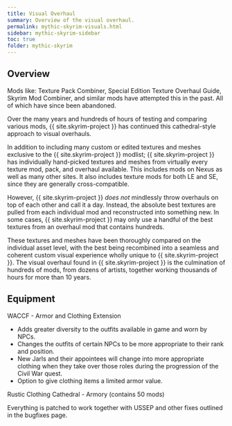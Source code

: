 ```yaml
---
title: Visual Overhaul
summary: Overview of the visual overhaul.
permalink: mythic-skyrim-visuals.html
sidebar: mythic-skyrim-sidebar
toc: true
folder: mythic-skyrim
---
```


## Overview

Mods like: Texture Pack Combiner, Special Edition Texture Overhaul Guide, Skyrim Mod Combiner, and similar mods have attempted this in the past. All of which have since been abandoned.

Over the many years and hundreds of hours of testing and comparing various mods, {{ site.skyrim-project }} has continued this cathedral-style approach to visual overhauls.

In addition to including many custom or edited textures and meshes exclusive to the {{ site.skyrim-project }} modlist; {{ site.skyrim-project }} has individually hand-picked textures and meshes from virtually every texture mod, pack, and overhaul available. This includes mods on Nexus as well as many other sites. It also includes texture mods for both LE and SE, since they are generally cross-compatible.

However, {{ site.skyrim-project }} *does not* mindlessly throw overhauls on top of each other and call it a day. Instead, the absolute best textures are pulled from each individual mod and reconstructed into something new. In some cases, {{ site.skyrim-project }} may only use a handful of the best textures from an overhaul mod that contains hundreds.

These textures and meshes have been thoroughly compared on the individual asset level, with the best being recombined into a seamless and coherent custom visual experience wholly unique to {{ site.skyrim-project }}. The visual overhaul found in {{ site.skyrim-project }} is the culmination of hundreds of mods, from dozens of artists, together working thousands of hours for more than 10 years.


## Equipment

WACCF - Armor and Clothing Extension
- Adds greater diversity to the outfits available in game and worn by NPCs.
- Changes the outfits of certain NPCs to be more appropriate to their rank and position.
- New Jarls and their appointees will change into more appropriate clothing when they take over those roles during the progression of the Civil War quest.
- Option to give clothing items a limited armor value.

Rustic Clothing 
Cathedral - Armory (contains 50 mods)

Everything is patched to work together with USSEP and other fixes outlined in the bugfixes page.
